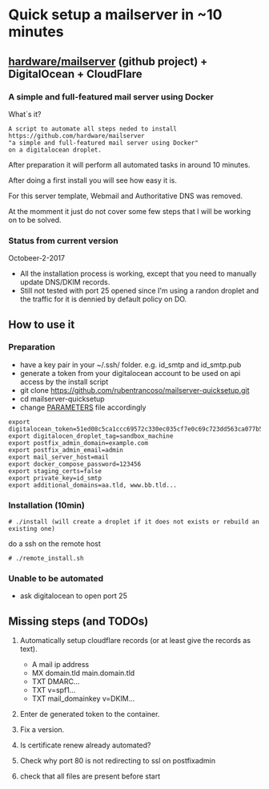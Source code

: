 # Quick setup a mailserver in ~10 minutes
## [hardware/mailserver](https://github.com/hardware/mailserver) (github project) + DigitalOcean + CloudFlare
### A simple and full-featured mail server using Docker

What`s it?

```
A script to automate all steps neded to install 
https://github.com/hardware/mailserver 
"a simple and full-featured mail server using Docker" 
on a digitalocean droplet.
```
After preparation it will perform all automated tasks in around 10 minutes.

After doing a first install you will see how easy it is.

For this server template, Webmail and Authoritative DNS was removed.

At the momment it just do not cover some few steps that I will be working on to be solved.

### Status from current version

Octobeer-2-2017
- All the installation process is working, except that you need to manually update DNS/DKIM records.
- Still not tested with port 25 opened since I'm using a randon droplet and the traffic for it is dennied by default policy on DO.

## How to use it

### Preparation

- have a key pair in your ~/.ssh/ folder. e.g. id_smtp and id_smtp.pub
- generate a token from your digitalocean account to be used on api access by the install script
- git clone https://github.com/rubentrancoso/mailserver-quicksetup.git
- cd mailserver-quicksetup
- change [PARAMETERS](PARAMETERS) file accordingly

```
export digitalocean_token=51ed08c5ca1ccc69572c330ec035cf7e0c69c723dd563ca077b51d2cbf6ba066
export digitalocen_droplet_tag=sandbox_machine
export postfix_admin_domain=example.com
export postfix_admin_email=admin
export mail_server_host=mail
export docker_compose_password=123456
export staging_certs=false
export private_key=id_smtp
export additional_domains=aa.tld, www.bb.tld...
```

### Installation (10min)
```
# ./install (will create a droplet if it does not exists or rebuild an existing one)
```

do a ssh on the remote host

```
# ./remote_install.sh
```

### Unable to be automated

- ask digitalocean to open port 25

## Missing steps (and TODOs)

1. Automatically setup cloudflare records (or at least give the records as text).

   - A mail ip address
   - MX domain.tld main.domain.tld
   - TXT DMARC...
   - TXT v=spf1...
   - TXT mail_domainkey v=DKIM...
   
2. Enter de generated token to the container.

3. Fix a version.

4. Is certificate renew already automated?

5. Check why port 80 is not redirecting to ssl on postfixadmin

6. check that all files are present before start
